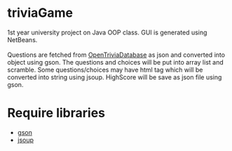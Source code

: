 # triviaGame
1st year university project on Java OOP class. GUI is generated using NetBeans.<br />
<br />
Questions are fetched from [OpenTriviaDatabase](https://opentdb.com/) as json and converted into object using gson. The questions and choices will be put into array list and scramble. Some questions/choices may have html tag which will be converted into string using jsoup. HighScore will be save as json file using gson.<br />

# Require libraries
- [gson](https://github.com/google/gson)
- [jsoup](https://jsoup.org/download)

